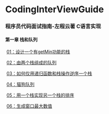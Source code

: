 # CodingInterViewGuide
### 程序员代码面试指南-左程云著 C语言实现

#### 第一章  栈和队列

​	[01：设计一个有getMin功能的栈](Chapter01_Stack&Queue/01.Stack_getMin00.c)

​	[02：由两个栈组成的队列](Chapter01_Stack&Queue/02.QueueConsistOf2Stacks.c)

​	[03：如何仅用递归函数和栈操作逆序一个栈](Chapter01_Stack&Queue/03.ReverseStackOnlyByRecurion.c)

​	[04：猫狗队列](Chapter01_Stack&Queue/04.DogCatQueue.c)

​	[05：用一个栈实现另一个栈的排序](Chapter01_Stack&Queue/05.SortStackByStack.c)

​	[06：生成窗口最大数值](Chapter01_Stack&Queue/06.GetMaxWindow.c)